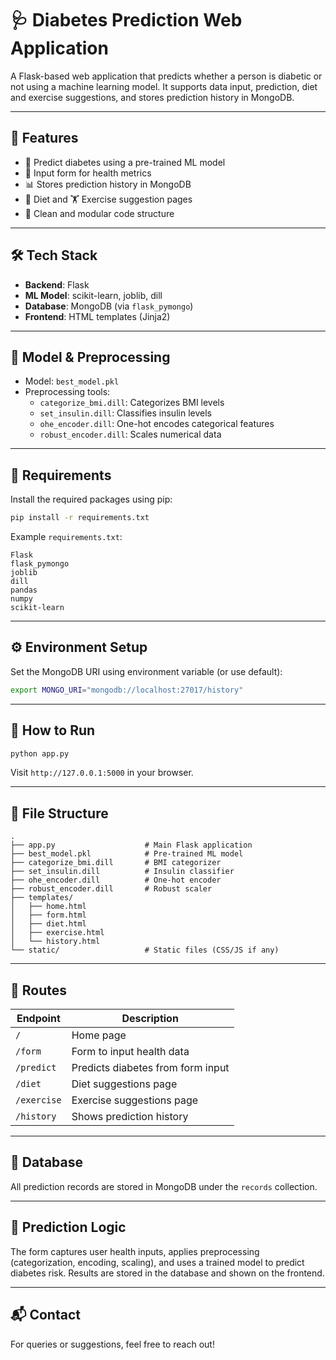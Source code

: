 # 🩺 Diabetes Prediction Web Application

A Flask-based web application that predicts whether a person is diabetic or not using a machine learning model. It supports data input, prediction, diet and exercise suggestions, and stores prediction history in MongoDB.

---

## 🚀 Features

- 🧠 Predict diabetes using a pre-trained ML model
- 📝 Input form for health metrics
- 📊 Stores prediction history in MongoDB
- 🍎 Diet and 🏋️ Exercise suggestion pages
- 📁 Clean and modular code structure

---

## 🛠 Tech Stack

- **Backend**: Flask
- **ML Model**: scikit-learn, joblib, dill
- **Database**: MongoDB (via `flask_pymongo`)
- **Frontend**: HTML templates (Jinja2)

---

## 🧪 Model & Preprocessing

- Model: `best_model.pkl`
- Preprocessing tools:
  - `categorize_bmi.dill`: Categorizes BMI levels
  - `set_insulin.dill`: Classifies insulin levels
  - `ohe_encoder.dill`: One-hot encodes categorical features
  - `robust_encoder.dill`: Scales numerical data

---

## 🧾 Requirements

Install the required packages using pip:

```bash
pip install -r requirements.txt
```

Example `requirements.txt`:

```
Flask
flask_pymongo
joblib
dill
pandas
numpy
scikit-learn
```

---

## ⚙️ Environment Setup

Set the MongoDB URI using environment variable (or use default):

```bash
export MONGO_URI="mongodb://localhost:27017/history"
```

---

## 🏃 How to Run

```bash
python app.py
```

Visit `http://127.0.0.1:5000` in your browser.

---

## 📁 File Structure

```
.
├── app.py                    # Main Flask application
├── best_model.pkl            # Pre-trained ML model
├── categorize_bmi.dill       # BMI categorizer
├── set_insulin.dill          # Insulin classifier
├── ohe_encoder.dill          # One-hot encoder
├── robust_encoder.dill       # Robust scaler
├── templates/
│   ├── home.html
│   ├── form.html
│   ├── diet.html
│   ├── exercise.html
│   └── history.html
└── static/                   # Static files (CSS/JS if any)
```

---

## 📌 Routes

| Endpoint       | Description                        |
|----------------|------------------------------------|
| `/`            | Home page                          |
| `/form`        | Form to input health data          |
| `/predict`     | Predicts diabetes from form input  |
| `/diet`        | Diet suggestions page              |
| `/exercise`    | Exercise suggestions page          |
| `/history`     | Shows prediction history           |

---

## 💾 Database

All prediction records are stored in MongoDB under the `records` collection.

---

## 🤖 Prediction Logic

The form captures user health inputs, applies preprocessing (categorization, encoding, scaling), and uses a trained model to predict diabetes risk. Results are stored in the database and shown on the frontend.

---

## 📬 Contact

For queries or suggestions, feel free to reach out!
